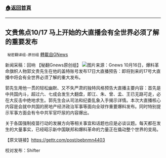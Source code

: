 ###  [:house:返回首頁](https://github.com/ourhimalayas/txt)
---


## 文贵焦点10/17 马上开始的大直播会有全世界必须了解的重要发布
` 秘密翻译组-原创组` [轉載自GNews](https://gnews.org/zh-hans/1599566/)

新闻采稿：回响 【秘翻Gnews原创组】
![](https://assets.gnews.org/wp-content/uploads/2021/10/Pictu-scaled.jpg)图片来源：Gnews
10月16日，爆料革命旗帜人物郭文贵先生在他的盖特账号发布17日大直播预告：即将到来的17号大直播中将会有全世界必须了解的重大发布。

郭先生用他一贯的轻松幽默、又不失严肃的独特风格预告大直播主要内容：首先是中共国内斗，超过六、七成会发生大翻盘，即江、朱、曾、孟、王已无路可走，必在大反击中绝地求生。郭先生会从司法和纪委乱象入手揭示详情。本次大直播核心内容是会就中共国的房地产经济政治军事等面向全球作重要爆料发布。同时特别提示军事方面会有令中共军官吓尿的内容爆出。

关于各国强制疫苗行动的发展方向等相关事宜和话题也应是必谈议题。每天都在发生的大量事实，已经昭示新中国联邦和爆料革命的力量正在撬动整个世界的变局。

【原文链接】https://gettr.com/post/pebnmn4403

校对发布：Shifter
